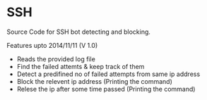 SSH
===

Source Code for SSH bot detecting and blocking.

Features upto 2014/11/11 (V 1.0)

  - Reads the provided log file
  - Find the failed attemts & keep track of them
  - Detect a predifined no of failed attempts from same ip address
  - Block the relevent ip address (Printing the command)
  - Relese the ip after some time passed (Printing the command)
